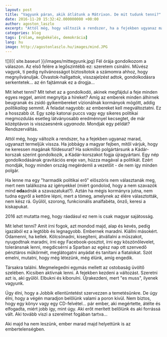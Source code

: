 ```yaml
---
layout: post
title: "Vagyunk páran, akik átlátunk a Mátrixon. De mit tudunk tenni?"
date: 2016-11-20 15:32:42.000000000 +00:00
author: agoston_laszlo
excerpt: "Attól még, hogy változik a rendszer, ha a fejekben ugyanaz marad, ugyanazt termeljük vissza. Ha jobbágy a magyar fejben, miért ne keresne földesurat?"
categories: blog
tags: [rólam, megbékélés, demokrácia]
lang: hu
image: http://agostonlaszlo.hu/images/mind.JPG
---
```


![]({{ site.baseurl }}/images/mittegyunk.jpg)
Fél órája gondolkozom a válaszon. Az első felére a legőszintébb ez: szeretem csinálni. Művész vagyok, ti pedig nyilvánosságot biztosítotok a számomra ahhoz, hogy megnyilvánuljak. Olvastok-hallgattok, visszajelzést adtok, gondolkodásra serkentetek... az én fajtámnak ez a drogja...

Mit lehet tenni? Mit tehet az a gondolkodó, akinek megfájdul a feje minden egyes reggel, amint megnyitja a híreket? Amíg az emberek minden álhírnek beugranak és zsidó gyíkembereket vízionálnak kormányok mögött, addig _politikailag_ semmit. A feladat nagyobb: az embereket kell megváltoztatni. Ez a hosszabb út. Egy szép katonai puccs vagy egy sikeres politikai megmozdulás esetleg látványosabb eredménnyel kecsegtet, de már középtávon is visszaesnénk *ugyanoda*. Mondjak egy példát? Rendszerváltás.

Attól még, hogy változik a rendszer, ha a fejekben ugyanaz marad, ugyanazt termeljük vissza. Ha jobbágy a magyar fejben, mitől várjuk, hogy ne keressen magának földesurat? Ha sokmillió polgártársunk a Kádár-korszak szerint gondolkozik, a Kádár-korszakot fogja újragyártani. Egy nép gondolkodásának gravitációs ereje van, húzza magával a politikát. Ezért mondják, hogy minden ország megérdemli a vezetőit - de nem így minden polgár.

Ha lenne ma egy "harmadik politikai erő" előszöris nem választanák meg, mert nem találkozna az igényekkel (miért gondolod, hogy a nem szavazók mind **oda**adnák a szavazatukat?). Aztán ha mégis kormányra jutna, nem tudna egyről a kettőre lépni, mert a tömeg, amelynek az élére választották, nem kész rá. Gyűlöl, szorong, funkcionális analfabéta, önző, keresi a kiskapukat.

2016 azt mutatta meg, hogy ráadásul ez nem is csak magyar sajátosság. 

Mit lehet tenni? Amit írni fogok, azt mondod majd, alap és kevés, pedig igazából ez a legtöbb és legnagyobb. Embernek maradni. Kiállni másokért. Odamenni, ha kellek. Kölcsönadni, kisegíteni, átvállalni a műszakot, nyugodtnak maradni, írni egy Facebook-posztot, írni egy köszönőlevelet, toleránsnak lenni, megdicsérni a Sparban az egész nap ott szenvedő pénztáros műkörmét, meglátogatni anyádat és tanítani a fiatalokat. Szót emelni, mutatni, hogy még létezünk, még élünk, amíg engedik.

Társakra találni. Megmelegedni egymás mellett az ostobaság üvöltő szelében. Kicsiben aktívnak lenni. A fejekben kezdeni a változást. Szeretni azt is, aki gyűlöl. Elbukni és kiborulni. Újrakezdeni, mert "es muss", ilyenek vagyunk.

Úgy élni, hogy a Jobbik ellentüntetést szervezzen a temetésünkre. De úgy élni, hogy a végén maradjon belőlünk valami a poron kívül. Nem biztos, hogy egy könyv vagy egy CD-felvétel... pár ember, aki megértette, átélte és elfogadta, miért jobb így, mint úgy. Aki erőt merített belőlünk és aki forrássá vált. Aki tovább viszi a szerelmet fogában tartva...

Aki majd ha nem leszünk, ember marad majd helyettünk is az embertelenségben.
